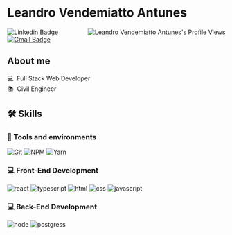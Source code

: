 # Leandro Vendemiatto Antunes

<img align="right" src="https://komarev.com/ghpvc/?username=antuneslv" alt="Leandro Vendemiatto Antunes's Profile Views" />

[![Linkedin Badge](https://img.shields.io/badge/LinkedIn-LeandroAntunes-blue?style=flat-square&logo=Linkedin&logoColor=white&link=https://www.linkedin.com/in/leandro-vendemiatto-antunes/)](https://www.linkedin.com/in/leandro-vendemiatto-antunes/) 
[![Gmail Badge](https://img.shields.io/badge/-antuneslv@hotmail.com-0078D4?style=flat-square&logo=microsoft-outlook&logoColor=white&link=mailto:antuneslv@hotmail.com)](mailto:antuneslv@hotmail.com)

<!--![Leandro Vendemiatto Antunes's github stats](https://github-readme-stats.vercel.app/api?username=antuneslv&show_icons=true&theme=tokyonight)-->

## About me

💻 &nbsp;Full Stack Web Developer  
📚 &nbsp;Civil Engineer

## 🛠️ Skills

### :wrench: Tools and environments

<!-- GIT -->
<a href="#">
      <img alt="Git" src="https://img.shields.io/badge/Git-F05032.svg?style=for-the-badge&logo=git&logoColor=white" />
</a>
<!-- NPM -->
<a href="#">
      <img alt="NPM" src="https://img.shields.io/badge/NPM-CB3837.svg?style=for-the-badge&logo=npm&logoColor=white" />
</a>
<!-- YARN -->
<a href="#">
      <img alt="Yarn" src="https://img.shields.io/badge/Yarn-2C8EBB.svg?style=for-the-badge&logo=yarn&logoColor=white" />
</a>

### :computer: Front-End Development

![react](https://img.shields.io/badge/React-20232A?style=for-the-badge&logo=react&logoColor=61DAFB)
![typescript](https://img.shields.io/badge/TypeScript-3178C6?style=for-the-badge&logo=typescript&logoColor=white)
![html](https://img.shields.io/badge/HTML5-E34F26?style=for-the-badge&logo=html5&logoColor=white)
![css](https://img.shields.io/badge/CSS3-1572B6?style=for-the-badge&logo=css3&logoColor=white)
![javascript](https://img.shields.io/badge/JavaScript-F7DF1E?style=for-the-badge&logo=javascript&logoColor=black)


### :computer: Back-End Development

![node](https://img.shields.io/badge/Node.js-43853D?style=for-the-badge&logo=node.js&logoColor=white)
![postgress](https://img.shields.io/badge/PostgreSQL-316192?style=for-the-badge&logo=postgresql&logoColor=white)

